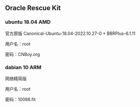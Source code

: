 ## Oracle Rescue Kit
### ubuntu 18.04 AMD

官方原版 Canonical-Ubuntu-18.04-2022.10.27-0 + BBRPlus-6.1.11

用户名：root

密码：CNBoy.org
      
### dabian 10 ARM

网络精简版

用户名：root

密码：10086.fit
